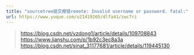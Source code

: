 ```yaml
---
title: "sourcetree提交报错remote: Invalid username or password. fatal:"
url: https://www.yuque.com/u21419265/dlfa41/zwc7ri
---
```


> <https://blog.csdn.net/vzdong1/article/details/109708843>
> <https://www.jianshu.com/p/1b92c3ec8a3a>
> <https://blog.csdn.net/sinat_31177681/article/details/119445130>
